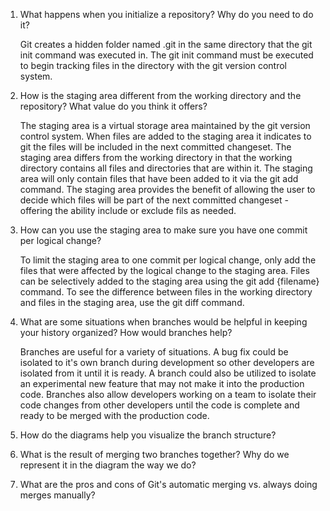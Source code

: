 1. What happens when you initialize a repository? Why do you need to do it?

   Git creates a hidden folder named .git in the same directory that the git init command was executed in. The git init command must be executed to begin tracking files in the directory with the git version control system.

2. How is the staging area different from the working directory and the repository?
What value do you think it offers?

   The staging area is a virtual storage area maintained by the git version control system. When files are added to the staging area it indicates to git the files will be included in the next committed changeset. The staging area differs from the working directory in that the working directory contains all files and directories that are within it. The staging area will only contain files that have been added to it via the git add command. The staging area provides the benefit of allowing the user to decide which files will be part of the next committed changeset - offering the ability include or exclude fils as needed.

3. How can you use the staging area to make sure you have one commit per logical
change?

   To limit the staging area to one commit per logical change, only add the files that were affected by the logical
   change to the staging area. Files can be selectively added to the staging area using the git add {filename} command.
   To see the difference between files in the working directory and files in the staging area, use the git diff command.

4. What are some situations when branches would be helpful in keeping your history
organized? How would branches help?

   Branches are useful for a variety of situations. A bug fix could be isolated to it's own branch during development
   so other developers are isolated from it until it is ready. A branch could also be utilized to isolate an experimental
   new feature that may not make it into the production code. Branches also allow developers working on a team to 
   isolate their code changes from other developers until the code is complete and ready to be merged with the 
   production code.

5. How do the diagrams help you visualize the branch structure?

6. What is the result of merging two branches together? Why do we represent it in
the diagram the way we do?

7. What are the pros and cons of Git's automatic merging vs. always doing merges
manually?